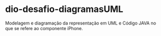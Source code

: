 # dio-desafio-diagramasUML
Modelagem e diagramação da representação em UML e Código  JAVA no que se refere ao componente iPhone.
